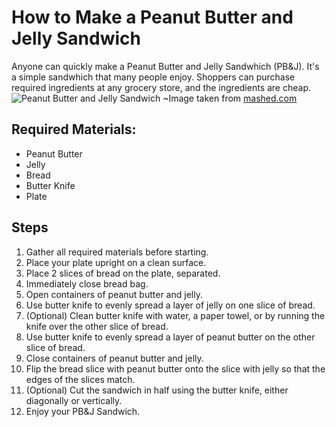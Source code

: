# How to Make a Peanut Butter and Jelly Sandwich
Anyone can quickly make a Peanut Butter and Jelly Sandwhich (PB&J). It's a simple sandwhich that many people enjoy. Shoppers can purchase required ingredients at any grocery store, and the ingredients are cheap.
![Peanut Butter and Jelly Sandwich](https://www.mashed.com/img/gallery/the-untold-truth-of-the-peanut-butter-and-jelly-sandwich/intro-1592327549.jpg)
~Image taken from [mashed.com](https://www.mashed.com/218266/the-untold-truth-of-the-peanut-butter-and-jelly-sandwich/)
## Required Materials:
* Peanut Butter
* Jelly
* Bread
* Butter Knife
* Plate

## Steps
1. Gather all required materials before starting.
2. Place your plate upright on a clean surface.
3. Place 2 slices of bread on the plate, separated.
4. Immediately close bread bag.
5. Open containers of peanut butter and jelly.
6. Use butter knife to evenly spread a layer of jelly on one slice of bread.
7. (Optional) Clean butter knife with water, a paper towel, or by running the knife over the other slice of bread.
8. Use butter knife to evenly spread a layer of peanut butter on the other slice of bread.
9. Close containers of peanut butter and jelly.
10. Flip the bread slice with peanut butter onto the slice with jelly so that the edges of the slices match.
11. (Optional) Cut the sandwich in half using the butter knife, either diagonally or vertically.
12. Enjoy your PB&J Sandwich.
